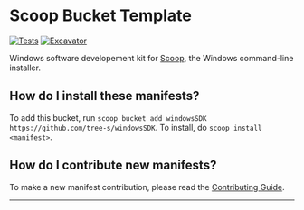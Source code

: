 # Scoop Bucket Template

[![Tests](https://github.com/tree-s/windowsSDK/actions/workflows/ci.yml/badge.svg)](https://github.com/tree-s/windowsSDK/actions/workflows/ci.yml) [![Excavator](https://github.com/tree-s/windowsSDK/actions/workflows/excavator.yml/badge.svg)](https://github.com/tree-s/windowsSDK/actions/workflows/excavator.yml)

Windows software developement kit for [Scoop](https://scoop.sh), the Windows command-line installer.

How do I install these manifests?
---------------------------------

To add this bucket, run `scoop bucket add windowsSDK https://github.com/tree-s/windowsSDK`. To install, do `scoop install <manifest>`.

How do I contribute new manifests?
----------------------------------

To make a new manifest contribution, please read the [Contributing Guide](https://github.com/ScoopInstaller/.github/blob/main/.github/CONTRIBUTING.md).

----
